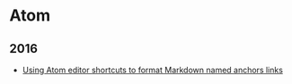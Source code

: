 Atom
====

2016
----
* [Using Atom editor shortcuts to format Markdown named anchors links](blog/2016/04/using-atom-editor-shortcuts-to-format-markdown-named-anchors-links.md)
